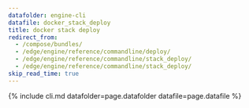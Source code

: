 ```yaml
---
datafolder: engine-cli
datafile: docker_stack_deploy
title: docker stack deploy
redirect_from:
  - /compose/bundles/
  - /edge/engine/reference/commandline/deploy/
  - /edge/engine/reference/commandline/stack_deploy/
  - /edge/engine/reference/commandline/stack_deploy/
skip_read_time: true
---
```

<!--
This page is automatically generated from Docker's source code. If you want to
suggest a change to the text that appears here, open a ticket or pull request
in the source repository on GitHub:

https://github.com/docker/cli
-->

{% include cli.md datafolder=page.datafolder datafile=page.datafile %}
